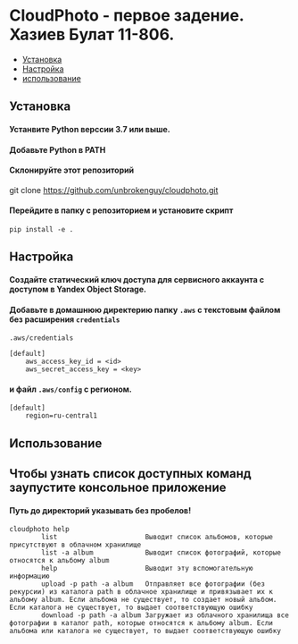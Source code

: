 # CloudPhoto - первое задение. Хазиев Булат 11-806.
* [Установка](#установка)
* [Настройка](#настройка)
* [использование](#использование)
## Установка

#### Устанвите Python верссии 3.7 или выше.
#### Добавьте Python в PATH
#### Склонируйте этот репозиторий
git clone https://github.com/unbrokenguy/cloudphoto.git
#### Перейдите в папку с репозиторием и установите скрипт
```shell
pip install -e .
```
## Настройка
#### Создайте статический ключ доступа для сервисного аккаунта с доступом в Yandex Object Storage.
#### Добавьте в домашнюю директерию папку `.aws` с текстовым файлом без расширения `credentials`
`.aws/credentials`
```text
[default]
    aws_access_key_id = <id>
    aws_secret_access_key = <key>
```
#### и файл `.aws/config` с регионом.
```
[default]
    region=ru-central1
```
## Использование
## Чтобы узнать список доступных команд заупустите консольное приложение 
#### Путь до директорий указывать без пробелов!
```shell
cloudphoto help
        list                      Выводит список альбомов, которые присутствуют в облачном хранилище
        list -a album             Выводит список фотографий, которые относятся к альбому album
        help                      Выводит эту вспомогательную информацию
        upload -p path -a album   Отправляет все фотографии (без рекурсии) из каталога path в облачное хранилище и привязывает их к альбому album. Если альбома не существует, то создает новый альбом. Если каталога не существует, то выдает соответствующую ошибку
        download -p path -a album Загружает из облачного хранилища все фотографии в каталог path, которые относятся к альбому album. Если альбома или каталога не существует, то выдает соответствующую ошибку
```
